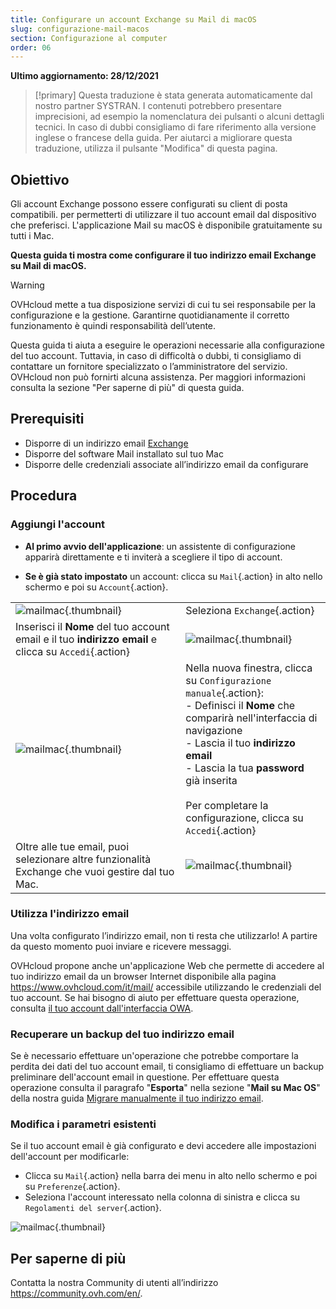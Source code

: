 ```yaml
---
title: Configurare un account Exchange su Mail di macOS 
slug: configurazione-mail-macos
section: Configurazione al computer 
order: 06
---
```


**Ultimo aggiornamento: 28/12/2021**

> [!primary]
> Questa traduzione è stata generata automaticamente dal nostro partner SYSTRAN. I contenuti potrebbero presentare imprecisioni, ad esempio la nomenclatura dei pulsanti o alcuni dettagli tecnici. In caso di dubbi consigliamo di fare riferimento alla versione inglese o francese della guida. Per aiutarci a migliorare questa traduzione, utilizza il pulsante "Modifica" di questa pagina.
>

## Obiettivo

Gli account Exchange possono essere configurati su client di posta compatibili. per permetterti di utilizzare il tuo account email dal dispositivo che preferisci. L'applicazione Mail su macOS è disponibile gratuitamente su tutti i Mac.

**Questa guida ti mostra come configurare il tuo indirizzo email Exchange su Mail di macOS.**

> [!warning]
>
> OVHcloud mette a tua disposizione servizi di cui tu sei responsabile per la configurazione e la gestione. Garantirne quotidianamente il corretto funzionamento è quindi responsabilità dell’utente.
> 
> Questa guida ti aiuta a eseguire le operazioni necessarie alla configurazione del tuo account. Tuttavia, in caso di difficoltà o dubbi, ti consigliamo di contattare un fornitore specializzato o l’amministratore del servizio. OVHcloud non può fornirti alcuna assistenza. Per maggiori informazioni consulta la sezione "Per saperne di più" di questa guida.
> 

## Prerequisiti

- Disporre di un indirizzo email [Exchange](https://www.ovhcloud.com/it/emails/hosted-exchange/)
- Disporre del software Mail installato sul tuo Mac
- Disporre delle credenziali associate all’indirizzo email da configurare
 
## Procedura

### Aggiungi l'account

- **Al primo avvio dell'applicazione**: un assistente di configurazione apparirà direttamente e ti inviterà a scegliere il tipo di account.

- **Se è già stato impostato** un account: clicca su `Mail`{.action} in alto nello schermo e poi su `Account`{.action}.

| | |
|---|---|
|![mailmac](images/mail-mac-exchange01.png){.thumbnail}|Seleziona `Exchange`{.action}|
|Inserisci il **Nome** del tuo account email e il tuo **indirizzo email** e clicca su `Accedi`{.action}|![mailmac](images/mail-mac-exchange02.png){.thumbnail}|
|![mailmac](images/mail-mac-exchange03.png){.thumbnail}|Nella nuova finestra, clicca su `Configurazione manuale`{.action}: <br>- Definisci il **Nome** che comparirà nell'interfaccia di navigazione <br>- Lascia il tuo **indirizzo email**<br>- Lascia la tua **password** già inserita <br><br>Per completare la configurazione, clicca su `Accedi`{.action}|
|Oltre alle tue email, puoi selezionare altre funzionalità Exchange che vuoi gestire dal tuo Mac.|![mailmac](images/mail-mac-exchange04.png){.thumbnail}|

### Utilizza l'indirizzo email

Una volta configurato l’indirizzo email, non ti resta che utilizzarlo! A partire da questo momento puoi inviare e ricevere messaggi.

OVHcloud propone anche un'applicazione Web che permette di accedere al tuo indirizzo email da un browser Internet disponibile alla pagina <https://www.ovhcloud.com/it/mail/> accessibile utilizzando le credenziali del tuo account. Se hai bisogno di aiuto per effettuare questa operazione, consulta [il tuo account dall'interfaccia OWA](https://docs.ovh.com/it/microsoft-collaborative-solutions/exchange_2016_guida_allutilizzo_di_outlook_web_app/).

### Recuperare un backup del tuo indirizzo email

Se è necessario effettuare un'operazione che potrebbe comportare la perdita dei dati del tuo account email, ti consigliamo di effettuare un backup preliminare dell'account email in questione. Per effettuare questa operazione consulta il paragrafo "**Esporta**" nella sezione "**Mail su Mac OS**" della nostra guida [Migrare manualmente il tuo indirizzo email](https://docs.ovh.com/it/emails/migrare-i-indirizzi-email-manualmente/#esportare).

### Modifica i parametri esistenti

Se il tuo account email è già configurato e devi accedere alle impostazioni dell'account per modificarle:

- Clicca su `Mail`{.action} nella barra dei menu in alto nello schermo e poi su `Preferenze`{.action}.
- Seleziona l'account interessato nella colonna di sinistra e clicca su `Regolamenti del server`{.action}.

![mailmac](images/mail-mac-exchange05.png){.thumbnail}

## Per saperne di più
  
Contatta la nostra Community di utenti all’indirizzo <https://community.ovh.com/en/>.
